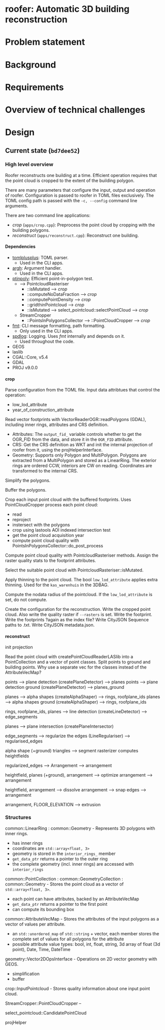# roofer: Automatic 3D building reconstruction

# Problem statement

# Background

# Requirements

# Overview of technical challenges

# Design

## Current state (`bd7dee52`)

### High level overview

Roofer reconstructs one building at a time.
Efficient operation requires that the point cloud is cropped to the extent of the building polygon.

There are many parameters that configure the input, output and operation of roofer.
Configuration is passed to roofer in TOML files exclusively. 
The TOML config path is passed with the `-c, --config` command line arguments.

There are two command line applications:

- *crop* (`apps/crop.cpp`): Preprocess the point cloud by cropping with the building polygons.
- *reconstruct* (`apps/reconstruct.cpp`): Reconstruct one building.

#### Dependencies

- [tomlplusplus](https://github.com/marzer/tomlplusplus): TOML parser.
  - Used in the CLI apps.
- [argh](https://github.com/adishavit/argh): Argument handler.
  - Used in the CLI apps.
- [ptinpoly](https://erich.realtimerendering.com/ptinpoly/): Efficient point-in-polygon test.
  - --> PointcloudRasteriser
    - ::isMutated --> *crop*
    - ::computeNoDataFraction --> *crop*
    - ::computePointDensity --> *crop*
    - ::gridthinPointcloud --> *crop*
    - ::isMutated --> select_pointcloud::selectPointCloud --> *crop*
  - StreamCropper
    - ::PointsInPolygonsCollector --> ::PointCloudCropper --> *crop*
- [fmt](https://fmt.dev/latest/index.html): CLI message formatting, path formatting.
  - Only used in the CLI apps.
- [spdlog](https://github.com/gabime/spdlog): Logging. Uses *fmt* internally and depends on it.
  - Used throughout the code.
- GEOS
- laslib
- CGAL::Core, v5.4
- GDAL
- PROJ v9.0.0

#### crop

Parse configuration from the TOML file.
Input data attribtues that control the operation:

- low_lod_attribute
- year_of_construction_attribute

Read vector footprints with VectorReaderOGR::readPolygons (GDAL), including inner rings, attributes and CRS definition. 

  - Attributes: The `output_fid_` variable controls whether to get the OGR_FID from the data, and store it in the `OGR_FID` attribute.
  - CRS: Get the CRS definition as WKT and init the internal projection of roofer from it, using the projHelperInterface.
  - Geometry: Supports only Polygon and MultiPolygon. Polygons are extracted from a MultiPolygon and stored as a LinearRing. The exterior rings are ordered CCW, interiors are CW on reading. Coordinates are transformed to the internal CRS.

Simplify the polygons.

Buffer the polygons.

Crop each input point cloud with the buffered footprints.
Uses PointCloudCropper process each point cloud:
  - read
  - reproject
  - instersect with the polygons
  - crop using lastools AOI indexed intersection test
  - get the point cloud acquisition year
  - compute point cloud quality with PointsInPolygonsCollector::do_post_process

Compute point cloud quality with PointcloudRasteriser methods.
Assign the raster quality stats to the footprint attributes.

Select the suitable point cloud with PointcloudRasteriser::isMutated.

Apply thinning to the point cloud. The bool `low_lod_attribute` applies extra thinning. Used for the `kas_warenhuis` in the 3DBAG.

Compute the nodata radius of the pointcloud. If the  `low_lod_attribute` is set, do not compute.

Create the configuration for the reconstruction.
Write the cropped point cloud. Also write the quality raster if `--rasters` is set.
Write the footprint.
Write the footprints ?again as the index file?
Write CityJSON Sequence paths to .txt.
Write CityJSON metadata.json.

#### reconstruct

init projection

Read the point cloud with createPointCloudReaderLASlib into a PointCollection and a vector of point classes.
Split points to ground and building points.
Why use a separate vec for the classes instead of the AttributeVecMap?

points --> plane detection (createPlaneDetector) --> planes
points --> plane detection ground (createPlaneDetector) --> planes_ground

planes --> alpha shapes (createAlphaShaper) --> rings, roofplane_ids
planes --> alpha shapes ground (createAlphaShaper) --> rings, roofplane_ids

rings, roofplane_ids, planes --> line detection (createLineDetector) --> edge_segments

planes --> plane intersection (createPlaneIntersector)

edge_segments --> regularize the edges (LineRegulariser) --> regularised_edges

alpha shape (+ground) triangles --> segment rasterizer computes heightfields

regularized_edges --> Arrangement --> arrangement

heightfield, planes (+ground), arrangement --> optimize arrangement --> arrangement

heightfield, arrangement --> dissolve arrangement --> snap edges --> arrangement

arrangement, FLOOR_ELEVATION --> extrusion

### Structures

common::LinearRing : common::Geometry - Represents 3D polygons with inner rings.
  - has inner rings
  - coordinates are `std::array<float, 3>`
  - geometry is stored in the `interior_rings_` member
  - `get_data_ptr` returns a pointer to the outer ring
  - the complete geometry (incl. inner rings) are accessed with `interior_rings`

common::PointCollection : common::GeometryCollection : common::Geometry - Stores the point cloud as a vector of `std::array<float, 3>`.
  - each point can have attributes, backed by an AttributeVecMap
  - `get_data_ptr` returns a pointer to the first point
  - can compute its bounding box

common::AttributeVecMap - Stores the attributes of the input polygons as a vector of values per attribute.
  - an `std::unordered_map` of `std::string` + vector, each member stores the complete set of values for all polygons for the attribute
  - possible attribute value types: bool, int, float, string, 3d array of float (3d point), Date, Time, DateTime

geometry::Vector2DOpsInterface - Operations on 2D vector geometry with GEOS.
  - simplification
  - buffer

crop::InputPointcloud - Stores quality information about one input point cloud.

StreamCropper::PointCloudCropper –

select_pointcloud::CandidatePointCloud

projHelper
